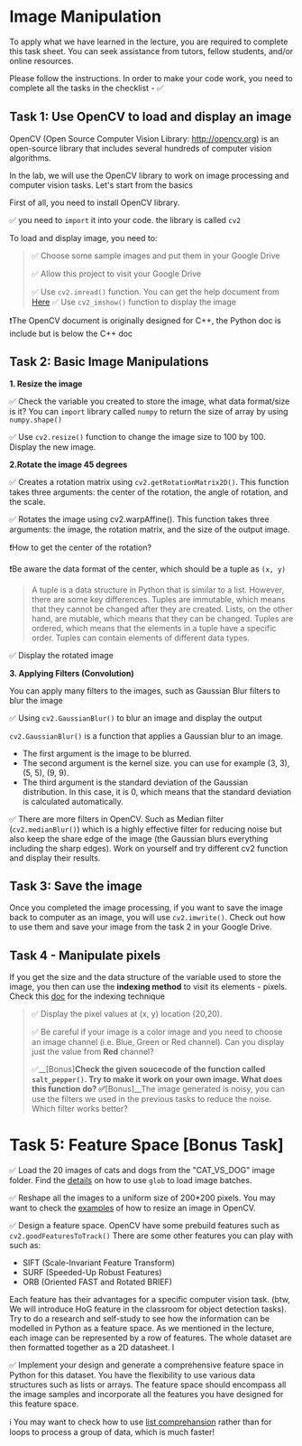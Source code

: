 # Image Manipulation

To apply what we have learned in the lecture, you are required to complete this task sheet. You can seek assistance from tutors, fellow students, and/or online resources.

Please follow the instructions. In order to make your code work, you need to complete all the tasks in the checklist - ✅


## Task 1: Use OpenCV to load and display an image

OpenCV (Open Source Computer Vision Library: http://opencv.org) is an open-source library that includes several hundreds of computer vision algorithms.

In the lab, we will use the OpenCV library to work on image processing and computer vision tasks. Let's start from the basics

First of all, you need to install OpenCV library.

✅ you  need to `import` it into your code. the library is called `cv2`

To load and display image, you need to:
> ✅ Choose some sample images and put them in your Google Drive
>
> ✅ Allow this project to visit your Google Drive
>
> ✅ Use `cv2.imread()` function. You can get the help document from [Here](https://docs.opencv.org/3.4/d4/da8/group__imgcodecs.html#ga288b8b3da0892bd651fce07b3bbd3a56)
> ✅ Use `cv2_imshow()` function to display the image

❗The OpenCV document is originally designed for C++, the Python doc is include but is below the C++ doc

## Task 2: Basic Image Manipulations

__1. Resize the image__

✅ Check the variable you created to store the image, what data format/size is it? You can `import` library called `numpy` to return the size of array by using `numpy.shape()`

✅ Use `cv2.resize()` function to change the image size to 100 by 100. Display the new image.

__2.Rotate the image 45 degrees__

✅ Creates a rotation matrix using `cv2.getRotationMatrix2D()`. This function takes three arguments: the center of the rotation, the angle of rotation, and the scale.

✅ Rotates the image using cv2.warpAffine(). This function takes three arguments: the image, the rotation matrix, and the size of the output image.

❗How to get the center of the rotation?

❗Be aware the data format of the center, which should be a tuple as `(x, y)`
> A tuple is a data structure in Python that is similar to a list. However, there are some key differences.
Tuples are immutable, which means that they cannot be changed after they are created. Lists, on the other hand, are mutable, which means that they can be changed.
Tuples are ordered, which means that the elements in a tuple have a specific order.
Tuples can contain elements of different data types.

✅ Display the rotated image

__3. Applying Filters (Convolution)__

You can apply many filters to the images, such as Gaussian Blur filters to blur the image

✅ Using `cv2.GaussianBlur()` to blur an image and display the output

`cv2.GaussianBlur()` is a function that applies a Gaussian blur to an image.
* The first argument is the image to be blurred.
* The second argument is the kernel size. you can use for example (3, 3),(5, 5), (9, 9).
* The third argument is the standard deviation of the Gaussian distribution. In this case, it is 0, which means that the standard deviation is calculated automatically.

✅ There are more filters in OpenCV. Such as Median filter (`cv2.medianBlur()`) which is a highly effective filter for reducing noise but also keep the share edge of the image (the Gaussian blurs everything including the sharp edges). Work on yourself and try different cv2 function and display their results.

## Task 3: Save the image

Once you completed the image processing, if you want to save the image back to computer as an image, you will use `cv2.imwrite()`. Check out how to use them and save your image from the task 2 in your Google Drive.

## Task 4 - Manipulate pixels

If you get the size and the data structure of the variable used to store the image, you then can use the __indexing method__ to visit its elements - pixels.
Check this [doc](https://numpy.org/devdocs/user/basics.indexing.html) for the indexing technique

> ✅ Display the pixel values at (x, y) location (20,20).
>
> ✅ Be careful if your image is a color image and you need to choose an image channel (i.e. Blue, Green or Red channel). Can you display just the value from __Red__ channel?
>
> ✅__[Bonus]__Check the given soucecode of the function called `salt_pepper()`. Try to make it work on your own image. What does this function do?
> ✅__[Bonus]__The image generated is noisy, you can use the filters we used in the previous tasks to reduce the noise. Which filter works better?

# Task 5: Feature Space [Bonus Task]

✅ Load the 20 images of cats and dogs from the "CAT_VS_DOG" image folder. Find the [details](https://www.geeksforgeeks.org/how-to-use-glob-function-to-find-files-recursively-in-python/) on how to use `glob` to load image batches.

✅ Reshape all the images to a uniform size of 200*200 pixels. You may want to check the [examples](https://www.tutorialkart.com/opencv/python/opencv-python-resize-image/#gsc.tab=0) of how to resize an image in OpenCV.

✅ Design a feature space. OpenCV have some prebuild features such as `cv2.goodFeaturesToTrack()` There are some other features you can play with such as:
* SIFT (Scale-Invariant Feature Transform)
* SURF (Speeded-Up Robust Features)
* ORB (Oriented FAST and Rotated BRIEF)

Each feature has their advantages for a specific computer vision task. (btw, We will introduce HoG feature in the classroom for object detection tasks). Try to do a research and self-study to see how the information can be modelled in Python as a feature space. As we mentioned in the lecture, each image can be represented by a row of features. The whole dataset are then formatted together as a 2D datasheet. I

✅ Implement your design and generate a comprehensive feature space in Python for this dataset. You have the flexibility to use various data structures such as lists or arrays. The feature space should encompass all the image samples and incorporate all the features you have designed for this feature space.

ℹ You may want to check how to use [list comprehansion](https://www.w3schools.com/python/python_lists_comprehension.asp) rather than for loops to process a group of data, which is much faster!

